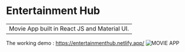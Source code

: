 # Entertainment Hub
<table>
<tr>
<td>
  Movie App built in React JS and Material UI.
</td>
</tr>
</table>

The working demo : https://entertainmenthub.netlify.app/
![MOVIE APP](https://user-images.githubusercontent.com/51760520/124705920-1172ac80-df14-11eb-9568-1e91968b1273.png)
